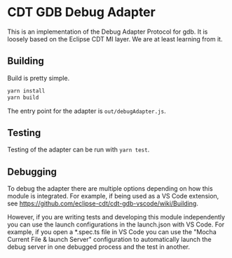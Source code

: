 # CDT GDB Debug Adapter

This is an implementation of the Debug Adapter Protocol for gdb.
It is loosely based on the Eclipse CDT MI layer.
We are at least learning from it.

## Building

Build is pretty simple.

```sh
yarn install
yarn build
```

The entry point for the adapter is `out/debugAdapter.js`.

## Testing

Testing of the adapter can be run with `yarn test`.

## Debugging

To debug the adapter there are multiple options depending on how this module is integrated. For example,
if being used as a VS Code extension, see https://github.com/eclipse-cdt/cdt-gdb-vscode/wiki/Building.

However, if you are writing tests and developing this module independently you can use the launch
configurations in the launch.json with VS Code. For example, if you open a *.spec.ts file in VS Code
you can use the "Mocha Current File & launch Server" configuration to automatically launch the debug
server in one debugged process and the test in another.
